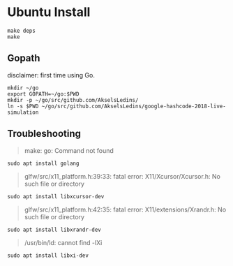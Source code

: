 # Ubuntu Install

```
make deps
make
```

## Gopath

disclaimer: first time using Go.

```
mkdir ~/go
export GOPATH=~/go:$PWD
mkdir -p ~/go/src/github.com/AkselsLedins/
ln -s $PWD ~/go/src/github.com/AkselsLedins/google-hashcode-2018-live-simulation
```

## Troubleshooting

> make: go: Command not found

`sudo apt install golang`


> glfw/src/x11_platform.h:39:33: fatal error: X11/Xcursor/Xcursor.h: No such file or directory

`sudo apt install libxcursor-dev`



> glfw/src/x11_platform.h:42:35: fatal error: X11/extensions/Xrandr.h: No such file or directory

`sudo apt install libxrandr-dev`


> /usr/bin/ld: cannot find -lXi

`sudo apt install libxi-dev`
